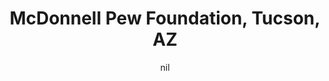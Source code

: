 ---
title: "McDonnell Pew Foundation, Tucson, AZ"
project_id: 
date: nil
conference_id: ""
presenters:
   - peter_bandettini
summary: "McDonnell Pew Foundation, Tucson, AZ"
file: /assets/presentations/
filename: 
layout: presentation
---